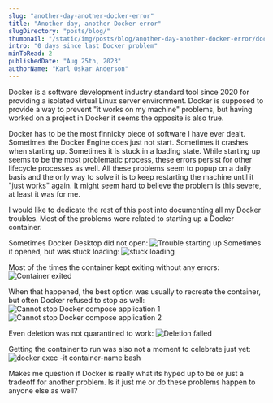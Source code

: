 ```yaml
---
slug: "another-day-another-docker-error"
title: "Another day, another Docker error"
slugDirectory: "posts/blog/"
thumbnail: "/static/img/posts/blog/another-day-another-docker-error/docker-logo.png"
intro: "0 days since last Docker problem"
minToRead: 2
publishedDate: "Aug 25th, 2023"
authorName: "Karl Oskar Anderson"
---
```


Docker is a software development industry standard tool since 2020 for providing a isolated virtual Linux server environment. Docker is supposed to provide a way to prevent "it works on my machine" problems, but having worked on a project in Docker it seems the opposite is also true.

Docker has to be the most finnicky piece of software I have ever dealt. Sometimes the Docker Engine does just not start. Sometimes it crashes when starting up. Sometimes it is stuck in a loading state. While starting up seems to be the most problematic process, these errors persist for other lifecycle processes as well. All these problems seem to popup on a daily basis and the only way to solve it is to keep restarting the machine until it "just works" again. It might seem hard to believe the problem is this severe, at least it was for me.

I would like to dedicate the rest of this post into documenting all my Docker troubles. Most of the problems were related to starting up a Docker container. 

Sometimes Docker Desktop did not open:
![Trouble starting up](/static/img/posts/blog/another-day-another-docker-error/wsl2-backend-has-stopped-unexpectedly.png)
Sometimes it opened, but was stuck loading:
![stuck loading](/static/img/posts/blog/another-day-another-docker-error/stuck-loading.png)

Most of the times the container kept exiting without any errors:
![Container exited](/static/img/posts/blog/another-day-another-docker-error/container-exited.png)

When that happened, the best option was usually to recreate the container, but often Docker refused to stop as well:
![Cannot stop Docker compose application 1](/static/img/posts/blog/another-day-another-docker-error/cannot-stop-docker-compose-application.png)
![Cannot stop Docker compose application 2](/static/img/posts/blog/another-day-another-docker-error/cannot-stop-docker-compose-application-2.png)

Even deletion was not quarantined to work:
![Deletion failed](/static/img/posts/blog/another-day-another-docker-error/deletion-failed.png)

Getting the container to run was also not a moment to celebrate just yet:
![docker exec -it container-name bash](/static/img/posts/blog/another-day-another-docker-error/docker-exec-it-container-bash.png)

<!--
And sometimes the container refused to start due the container port reportedly being in use:
![port is already allocated](/static/img/posts/blog/another-day-another-docker-error/port-is-already-allocated.png)
-->

Makes me question if Docker is really what its hyped up to be or just a tradeoff for another problem. Is it just me or do these problems happen to anyone else as well?